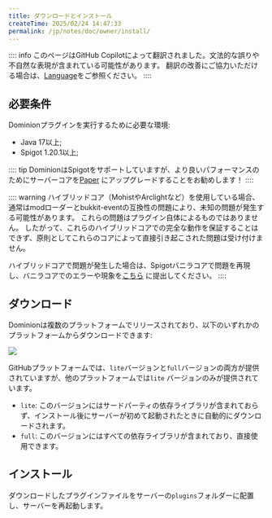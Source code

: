 ```yaml
---
title: ダウンロードとインストール
createTime: 2025/02/24 14:47:33
permalink: /jp/notes/doc/owner/install/
---
```


:::: info
このページはGitHub Copilotによって翻訳されました。文法的な誤りや不自然な表現が含まれている可能性があります。
翻訳の改善にご協力いただける場合は、[Language](/jp/notes/doc/owner/config-ref/languages/)をご参照ください。
::::

## 必要条件

Dominionプラグインを実行するために必要な環境:

- Java 17以上;
- Spigot 1.20.1以上;

:::: tip
DominionはSpigotをサポートしていますが、より良いパフォーマンスのためにサーバーコアを[Paper](https://papermc.io/software/paper)
にアップグレードすることをお勧めします！
::::

:::: warning
ハイブリッドコア（MohistやArclightなど）を使用している場合、通常はmodローダーとbukkit-eventの互換性の問題により、未知の問題が発生する可能性があります。
これらの問題はプラグイン自体によるものではありません。
したがって、これらのハイブリッドコアでの完全な動作を保証することはできず、原則としてこれらのコアによって直接引き起こされた問題は受け付けません。

ハイブリッドコアで問題が発生した場合は、Spigotバニラコアで問題を再現し、バニラコアでのエラーや現象を[こちら](https://github.com/ColdeZhang/Dominion/issues)
に提出してください。
::::

## ダウンロード

Dominionは複数のプラットフォームでリリースされており、以下のいずれかのプラットフォームからダウンロードできます:

![](https://img.shields.io/github/v/release/ColdeZhang/Dominion?label=Latest-Version&color=0aa344)

<CardGrid>

<LinkCard icon="https://github.githubassets.com/assets/GitHub-Mark-ea2971cee799.png" title="GitHub" href="https://github.com/ColdeZhang/Dominion/releases/latest" />

<LinkCard icon="https://hangar.papermc.io/_nuxt/hangar-logo.DNKyJEtq.svg" title="Hangar" href="https://hangar.papermc.io/zhangyuheng/Dominion" />

<LinkCard icon="https://avatars.githubusercontent.com/u/67560307?s=200&v=4" title="Modrinth" href="https://modrinth.com/plugin/zhangyuheng-dominion" />

<LinkCard icon="https://static.spigotmc.org/img/spigot.png" title="Spigot" href="https://www.spigotmc.org/resources/dominion.119514/" />

</CardGrid>

GitHubプラットフォームでは、`lite`バージョンと`full`バージョンの両方が提供されていますが、他のプラットフォームでは`lite`
バージョンのみが提供されています。

- `lite`: このバージョンにはサードパーティの依存ライブラリが含まれておらず、インストール後にサーバーが初めて起動されたときに自動的にダウンロードされます。
- `full`: このバージョンにはすべての依存ライブラリが含まれており、直接使用できます。

## インストール

ダウンロードしたプラグインファイルをサーバーの`plugins`フォルダーに配置し、サーバーを再起動します。